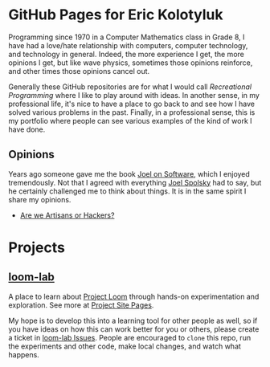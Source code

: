 # GitHub Pages for Eric Kolotyluk

Programming since 1970 in a Computer Mathematics class in Grade 8, I have had a love/hate relationship with
computers, computer technology, and technology in general. Indeed, the more experience I get, the more
opinions I get, but like wave physics, sometimes those opinions reinforce, and other times those opinions
cancel out.

Generally these GitHub repositories are for what I would call *Recreational Programming* where I like to
play around with ideas. In another sense, in my professional life, it's nice to have a place to go back
to and see how I have solved various problems in the past. Finally, in a professional sense, this is
my portfolio where people can see various examples of the kind of work I have done.

## Opinions

Years ago someone gave me the book
[Joel on Software](https://books.google.ca/books?id=5qx2S47hnnEC),
which I enjoyed tremendously. Not that I agreed with everything
[Joel Spolsky](https://en.wikipedia.org/wiki/Joel_Spolsky)
had to say, but he certainly challenged me to think about things. It is in the same spirit I share my
opinions.

- [Are we Artisans or Hackers?](Artisan-or-Hacker.md)

# Projects

## [loom-lab](https://github.com/kolotyluk/loom-lab)

A place to learn about
[Project Loom](https://openjdk.java.net/projects/loom)
through hands-on experimentation and exploration. See more at
[Project Site Pages](https://kolotyluk.github.io/loom-lab).

My hope is to develop this into a learning tool for other people as well, so if you have ideas on how
this can work better for you or others, please create a ticket in
[loom-lab Issues](https://github.com/kolotyluk/loom-lab/issues).
People are encouraged to `clone` this repo, run the experiments
and other code, make local changes, and watch what happens.

